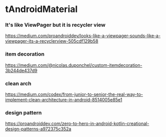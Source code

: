 # tAndroidMaterial

### It's like ViewPager but it is recycler view  
https://medium.com/proandroiddev/looks-like-a-viewpager-sounds-like-a-viewpager-its-a-recyclerview-505cdf129b58  
### item decoration
https://medium.com/@nicolas.duponchel/custom-itemdecoration-3b244de437d9
### clean arch
https://medium.com/codex/from-junior-to-senior-the-real-way-to-implement-clean-architecture-in-android-8514005e85e1
### design pattern
https://proandroiddev.com/zero-to-hero-in-android-kotlin-creational-design-patterns-a972375c352a
